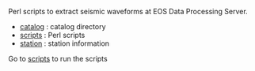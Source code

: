 
Perl scripts to extract seismic waveforms at EOS Data Processing Server.

- [catalog](catalog/) : catalog directory
- [scripts](scripts/) : Perl scripts
- [station](station/) : station information


Go to [scripts](scripts/) to run the scripts

